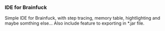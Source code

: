 ### IDE for Brainfuck

Simple IDE for Brainfuck, with step tracing, memory table, hightlighting and maybe somthing else...
Also include feature to exporting in *.jar file.